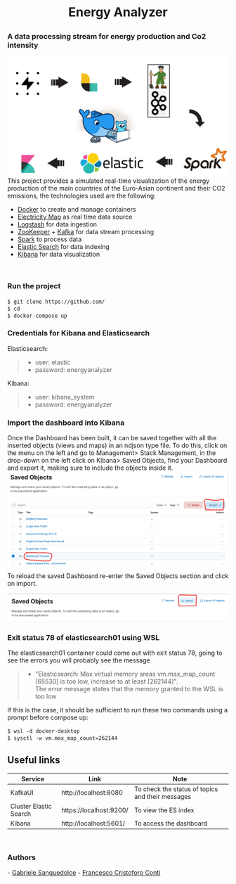 # <p style="text-align:center">  Energy Analyzer </p>

### A data processing stream for energy production and Co2 intensity

![img](./book/images/pipeline.png?raw=true "Pipeline")
<br>
This project provides a simulated real-time visualization of the energy production of the main countries of the Euro-Asian continent and their CO2 emissions, the technologies used are the following:
* <a href="https://www.docker.com/">Docker</a> to create and manage containers
* <a href="https://app.electricitymaps.com/map">Electricity Map</a> as real time data source 
* <a href="	https://www.elastic.co/logstash/">Logstash</a> for data ingestion
* <a href="https://zookeeper.apache.org/">ZooKeeper</a> + <a href="https://kafka.apache.org/">Kafka</a> for data stream processing
* <a href="	https://spark.apache.org/">Spark</a> to process data
* <a href="	https://www.elastic.co/elasticsearch/">Elastic Search</a> for data indexing
* <a href="https://www.elastic.co/kibana/">Kibana</a> for data visualization
<br>

### Run the project
```shell
$ git clone https://github.com/
$ cd 
$ docker-compose up 
```

### Credentials for Kibana and Elasticsearch
Elasticsearch:
>- user: elastic
>- password: energyanalyzer

Kibana:
>- user: kibana_system
>- password: energyanalyzer

### Import the dashboard into Kibana
Once the Dashboard has been built, it can be saved together with all the inserted objects (views and maps) in an ndjson type file. To do this, click on the menu on the left and go to Management> Stack Management, in the drop-down on the left click on Kibana> Saved Objects, find your Dashboard and export it, making sure to include the objects inside it. <br>
![img](./book/images/export.png?raw=true "Export")

To reload the saved Dashboard re-enter the Saved Objects section and click on import.

![img](./book/images/import.png?raw=true "Export")



### Exit status 78 of elasticsearch01 using WSL
The elasticsearch01 container could come out with exit status 78, going to see the errors you will probably see the message <br>
>- "Elasticsearch: Max virtual memory areas vm.max_map_count [65530] is too low, increase to at least [262144]". <br>
The error message states that the memory granted to the WSL is too low <br>

If this is the case, it should be sufficient to run these two commands using a prompt before compose up: <br>
```shell
$ wsl -d docker-desktop
$ sysctl -w vm.max_map_count=262144
```

## Useful links 

|Service                 | Link                   | Note                                              |
|------------------------|------------------------|---------------------------------------------------|
|KafkaUI                 |http://localhost:8080   | To check the status of topics and their messages  |
|Cluster Elastic Search  |https://localhost:9200/ | To view the ES index                              |
|Kibana                  |http://localhost:5601/  | To access the dashboard                           |

<br>
<h3> Authors </h3>
- <a href="https://www.docker.com/">Gabriele Sanguedolce</a>
- <a href="https://www.docker.com/">Francesco Cristoforo Conti</a>









